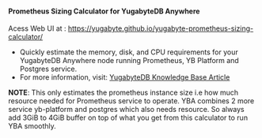 #### Prometheus Sizing Calculator for YugabyteDB Anywhere
 Acess Web UI at : https://yugabyte.github.io/yugabyte-prometheus-sizing-calculator/
- Quickly estimate the memory, disk, and CPU requirements for your YugabyteDB Anywhere node running Prometheus, YB Platform and Postgres service.
- For more information, visit: [YugabyteDB Knowledge Base Article](https://support.yugabyte.com/hc/en-us/articles/38092646336909-How-to-Estimate-Prometheus-Resource-Requirements-for-YugabyteDB-Anywhere)

**NOTE**: This only estimates the prometheus instance size i.e how much resource needed for Prometheus service to operate. YBA combines 2 more service yb-platform and postgres which also needs resource. So always add 3GiB to 4GiB buffer on top of what you get from this calculator to run YBA smoothly.

